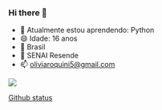 ### Hi there 👋

- 🌱 Atualmente estou aprendendo: Python
- 😄 Idade: 16 anos
- 📌 Brasil
- 📔 SENAI Resende
- 📫 oliviaroquini5@gmail.com

[<img src = "https://img.shields.io/badge/instagram-%23E4405F.svg?&style=for-the-badge&logo=instagram&logoColor=white">](https://instagram.com/eu.olivialima?igshid=1h9u6v7mc56de)


[Github status](https://github-readme-stats.vercel.app/api?username=oliviaffc&count_private=true&show_icons=true&theme=shades-of-purple)
